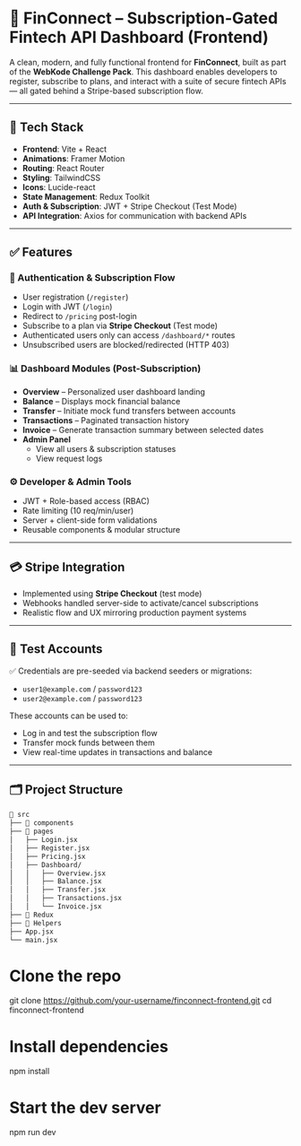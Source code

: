 # 🚀 FinConnect – Subscription-Gated Fintech API Dashboard (Frontend)

A clean, modern, and fully functional frontend for **FinConnect**, built as part of the **WebKode Challenge Pack**. This dashboard enables developers to register, subscribe to plans, and interact with a suite of secure fintech APIs — all gated behind a Stripe-based subscription flow.

---

## 🔧 Tech Stack

- **Frontend**: Vite + React
- **Animations**: Framer Motion
- **Routing**: React Router
- **Styling**: TailwindCSS
- **Icons**: Lucide-react
- **State Management**: Redux Toolkit
- **Auth & Subscription**: JWT + Stripe Checkout (Test Mode)
- **API Integration**: Axios for communication with backend APIs

---

## ✅ Features

### 🔐 Authentication & Subscription Flow

- User registration (`/register`)
- Login with JWT (`/login`)
- Redirect to `/pricing` post-login
- Subscribe to a plan via **Stripe Checkout** (Test mode)
- Authenticated users only can access `/dashboard/*` routes
- Unsubscribed users are blocked/redirected (HTTP 403)

### 📊 Dashboard Modules (Post-Subscription)

- **Overview** – Personalized user dashboard landing
- **Balance** – Displays mock financial balance
- **Transfer** – Initiate mock fund transfers between accounts
- **Transactions** – Paginated transaction history
- **Invoice** – Generate transaction summary between selected dates
- **Admin Panel**
  - View all users & subscription statuses
  - View request logs

### ⚙️ Developer & Admin Tools

- JWT + Role-based access (RBAC)
- Rate limiting (10 req/min/user)
- Server + client-side form validations
- Reusable components & modular structure

---

## 💳 Stripe Integration

- Implemented using **Stripe Checkout** (test mode)
- Webhooks handled server-side to activate/cancel subscriptions
- Realistic flow and UX mirroring production payment systems

---

## 🧪 Test Accounts

✅ Credentials are pre-seeded via backend seeders or migrations:

- `user1@example.com` / `password123`
- `user2@example.com` / `password123`

These accounts can be used to:

- Log in and test the subscription flow
- Transfer mock funds between them
- View real-time updates in transactions and balance

---

## 🗂 Project Structure

```bash
📁 src
├── 📁 components
├── 📁 pages
│   ├── Login.jsx
│   ├── Register.jsx
│   ├── Pricing.jsx
│   ├── Dashboard/
│   │   ├── Overview.jsx
│   │   ├── Balance.jsx
│   │   ├── Transfer.jsx
│   │   ├── Transactions.jsx
│   │   └── Invoice.jsx
├── 📁 Redux
├── 📁 Helpers
├── App.jsx
└── main.jsx
```

# Clone the repo
git clone https://github.com/your-username/finconnect-frontend.git
cd finconnect-frontend

# Install dependencies
npm install

# Start the dev server
npm run dev


